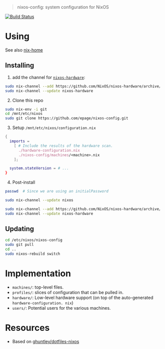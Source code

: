 > nixos-config: system configuration for NixOS

[![Build Status](https://travis-ci.org/epage/nixos-config.svg?branch=master)](https://travis-ci.org/epage/nixos-config)

# Using

See also [nix-home](https://github.com/epage/nix-home)

## Installing

1. add the channel for [`nixos-hardware`](https://github.com/NixOS/nixos-hardware):
```bash
sudo nix-channel --add https://github.com/NixOS/nixos-hardware/archive/master.tar.gz nixos-hardware
sudo nix-channel --update nixos-hardware
```

2. Clone this repo
```bash
sudo nix-env -i git
cd /mnt/etc/nixos
sudo git clone https://github.com/epage/nixos-config.git
```

3. Setup `/mnt/etc/nixos/configuration.nix`
```nix
{
  imports =
    [ # Include the results of the hardware scan.
      ./hardware-configuration.nix
      ./nixos-config/machines/<machine>.nix
    ];

  system.stateVersion = # ...
}
```

4. Post-install
```bash
passwd  # Since we are using an initialPassword

sudo nix-channel --update nixos

sudo nix-channel --add https://github.com/NixOS/nixos-hardware/archive/master.tar.gz nixos-hardware
sudo nix-channel --update nixos-hardware
```

## Updating

```bash
cd /etc/nixos/nixos-config
sudo git pull
cd ..
sudo nixos-rebuild switch
```

# Implementation

- `machines/`: top-level files.
- `profiles/`: slices of configuration that can be pulled in.
- `hardware/`: Low-level hardware support (on top of the auto-generated `hardware-configuration. nix`)
- `users/`: Potential users for the various machines.

# Resources

- Based on [ghuntley/dotfiles-nixos](https://github.com/ghuntley/dotfiles-nixos)
